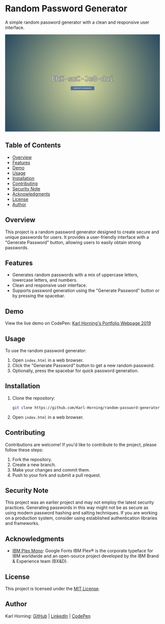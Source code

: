 # Random Password Generator

A simple random password generator with a clean and responsive user interface.

![Preview Image](./src/img/preview.png)

## Table of Contents

- [Overview](#overview)
- [Features](#features)
- [Demo](#demo)
- [Usage](#usage)
- [Installation](#installation)
- [Contributing](#contributing)
- [Security Note](#security-note)
- [Acknowledgments](#acknowledgments)
- [License](#license)
- [Author](#author)

## Overview

This project is a random password generator designed to create secure and unique passwords for users. It provides a user-friendly interface with a "Generate Password" button, allowing users to easily obtain strong passwords.

## Features

- Generates random passwords with a mix of uppercase letters, lowercase letters, and numbers.
- Clean and responsive user interface.
- Supports password generation using the "Generate Password" button or by pressing the spacebar.

## Demo

View the live demo on CodePen: [Karl Horning's Portfolio Webpage 2019](https://codepen.io/karlhorning/pen/XBNaWw)

## Usage

To use the random password generator:

1. Open `index.html` in a web browser.
2. Click the "Generate Password" button to get a new random password.
3. Optionally, press the spacebar for quick password generation.

## Installation

1. Clone the repository:

    ```bash
    git clone https://github.com/Karl-Horning/random-password-generator.git
    ```

2. Open `index.html` in a web browser.

## Contributing

Contributions are welcome! If you'd like to contribute to the project, please follow these steps:

1. Fork the repository.
2. Create a new branch.
3. Make your changes and commit them.
4. Push to your fork and submit a pull request.

## Security Note

This project was an earlier project and may not employ the latest security practices. Generating passwords in this way might not be as secure as using modern password hashing and salting techniques. If you are working on a production system, consider using established authentication libraries and frameworks.

## Acknowledgments

- [IBM Plex Mono](https://fonts.googleapis.com/css?family=IBM+Plex+Mono): Google Fonts IBM Plex® is the corporate typeface for IBM worldwide and an open-source project developed by the IBM Brand & Experience team (BX&D).

## License

This project is licensed under the [MIT License](LICENSE).

## Author

Karl Horning: [GitHub](https://github.com/Karl-Horning/) | [LinkedIn](https://www.linkedin.com/in/karl-horning/) | [CodePen](https://codepen.io/karlhorning)